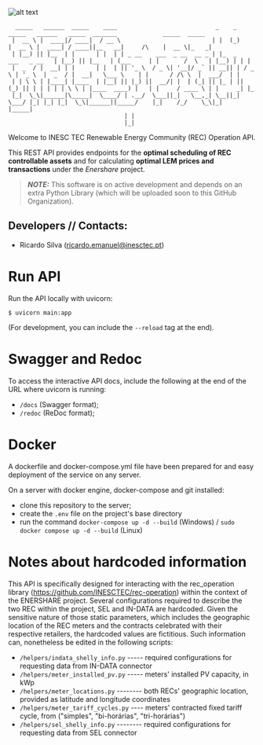 ![alt text](figures/logo_Enershare.png)
```
  _____   ______  _____    ____                            _    _                 _____   ______   _____  _______             _____  _____ 
 |  __ \ |  ____|/ ____|  / __ \                          | |  (_)               |  __ \ |  ____| / ____||__   __|     /\    |  __ \|_   _|
 | |__) || |__  | |      | |  | | _ __    ___  _ __  __ _ | |_  _   ___   _ __   | |__) || |__   | (___     | |       /  \   | |__) | | |  
 |  _  / |  __| | |      | |  | || '_ \  / _ \| '__|/ _` || __|| | / _ \ | '_ \  |  _  / |  __|   \___ \    | |      / /\ \  |  ___/  | |  
 | | \ \ | |____| |____  | |__| || |_) ||  __/| |  | (_| || |_ | || (_) || | | | | | \ \ | |____  ____) |   | |     / ____ \ | |     _| |_ 
 |_|  \_\|______|\_____|  \____/ | .__/  \___||_|   \__,_| \__||_| \___/ |_| |_| |_|  \_\|______||_____/    |_|    /_/    \_\|_|    |_____|
                                 | |                                                                                                       
                                 |_|                                                                                                                             
```
Welcome to INESC TEC Renewable Energy Community (REC) Operation API.

This REST API provides endpoints for the **optimal scheduling of REC controllable assets** and for calculating 
**optimal LEM prices and transactions** under the *Enershare* project.


> **_NOTE:_** This software is on active development and depends on an extra Python Library (which will be uploaded soon to this GitHub Organization).


## Developers // Contacts:

* Ricardo Silva (ricardo.emanuel@inesctec.pt)


# Run API
Run the API locally with uvicorn:
```shell
$ uvicorn main:app 
```
(For development, you can include the ```--reload``` tag at the end).

# Swagger and Redoc
To access the interactive API docs, include the following at the end of the URL where uvicorn is running: 
- ```/docs``` (Swagger format);
- ```/redoc``` (ReDoc format);

# Docker
A dockerfile and docker-compose.yml file have been prepared for and 
easy deployment of the service on any server.

On a server with docker engine, docker-compose and git installed:

- clone this repository to the server;
- create the ```.env``` file on the project's base directory
- run the command ```docker-compose up -d --build``` (Windows) / 
```sudo docker compose up -d --build``` (Linux)

# Notes about hardcoded information
This API is specifically designed for interacting with the rec_operation library (https://github.com/INESCTEC/rec-operation) 
within the context of the ENERSHARE project. Several configurations required to describe the two REC within the project, 
SEL and IN-DATA are hardcoded. Given the sensitive nature of those static parameters, which includes the geographic 
location of the REC meters and the contracts celebrated with their respective retailers, the hardcoded values are 
fictitious. Such information can, nonetheless be edited in the following scripts:
- ```/helpers/indata_shelly_info.py``` ----- required configurations for requesting data from IN-DATA connector
- ```/helpers/meter_installed_pv.py``` ----- meters' installed PV capacity, in kWp
- ```/helpers/meter_locations.py``` -------- both RECs' geographic location, provided as latitude and longitude coordinates
- ```/helpers/meter_tariff_cycles.py``` ---- meters' contracted fixed tariff cycle, from ("simples", "bi-horárias", 
"tri-horárias")
- ```/helpers/sel_shelly_info.py``` -------- required configurations for requesting data from SEL connector